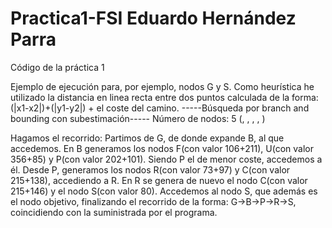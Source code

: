 # Practica1-FSI Eduardo Hernández Parra
Código de la práctica 1

Ejemplo de ejecución para, por ejemplo, nodos G y S.
Como heurística he utilizado la distancia en linea recta entre dos puntos calculada de la forma: (|x1-x2|)+(|y1-y2|) + el coste del camino.
-----Búsqueda por branch and bounding con subestimación-----
Número de nodos: 5 (<Node S>, <Node R>, <Node P>, <Node B>, <Node G>)

Hagamos el recorrido:
Partimos de G, de donde expande B, al que accedemos. En B generamos los nodos F(con valor 106+211), U(con valor 356+85) y P(con valor 202+101). Siendo P el de
menor coste, accedemos a él. Desde P, generamos los nodos R(con valor 73+97) y C(con valor 215+138), accediendo a R. En R se genera de nuevo
el nodo C(con valor 215+146) y el nodo S(con valor 80). Accedemos al nodo S, que además es el nodo objetivo, finalizando el recorrido de la 
forma: G->B->P->R->S, coincidiendo con la suministrada por el programa.
